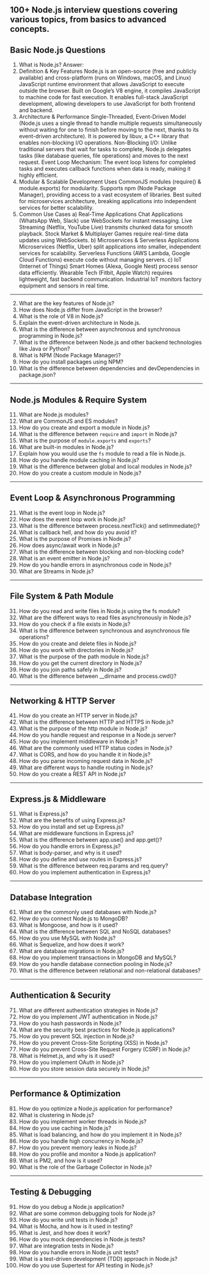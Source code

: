 
**100+ Node.js interview questions** covering various topics, from basics to advanced concepts.
---
 
## **Basic Node.js Questions**  
1. What is Node.js?
Answer:    
1. Definition & Key Features
Node.js is an open-source (free and publicly available) and cross-platform (runs on Windows, macOS, and Linux) JavaScript runtime environment that allows JavaScript to execute outside the browser.
Built on Google’s V8 engine, it compiles JavaScript to machine code for fast execution.
It enables full-stack JavaScript development, allowing developers to use JavaScript for both frontend and backend.
2. Architecture & Performance
Single-Threaded, Event-Driven Model (Node.js uses a single thread to handle multiple requests simultaneously without waiting for one to finish before moving to the next, thanks to its event-driven architecture). It is powered by libuv, a C++ library that enables non-blocking I/O operations.
Non-Blocking I/O: Unlike traditional servers that wait for tasks to complete, Node.js delegates tasks (like database queries, file operations) and moves to the next request.
Event Loop Mechanism: The event loop listens for completed tasks and executes callback functions when data is ready, making it highly efficient.
3. Modular & Scalable Development
Uses CommonJS modules (require() & module.exports) for modularity.
Supports npm (Node Package Manager), providing access to a vast ecosystem of libraries.
Best suited for microservices architecture, breaking applications into independent services for better scalability.
4. Common Use Cases
a) Real-Time Applications
Chat Applications (WhatsApp Web, Slack) use WebSockets for instant messaging.
Live Streaming (Netflix, YouTube Live) transmits chunked data for smooth playback.
Stock Market & Multiplayer Games require real-time data updates using WebSockets.
b) Microservices & Serverless Applications
Microservices (Netflix, Uber) split applications into smaller, independent services for scalability.
Serverless Functions (AWS Lambda, Google Cloud Functions) execute code without managing servers.
c) IoT (Internet of Things)
Smart Homes (Alexa, Google Nest) process sensor data efficiently.
Wearable Tech (Fitbit, Apple Watch) requires lightweight, fast backend communication.
Industrial IoT monitors factory equipment and sensors in real time.
---
2. What are the key features of Node.js?  
3. How does Node.js differ from JavaScript in the browser?  
4. What is the role of V8 in Node.js?  
5. Explain the event-driven architecture in Node.js.  
6. What is the difference between asynchronous and synchronous programming in Node.js?  
7. What is the difference between Node.js and other backend technologies like Java or Python?  
8. What is NPM (Node Package Manager)?  
9. How do you install packages using NPM?  
10. What is the difference between dependencies and devDependencies in package.json?  
 
---
 
## **Node.js Modules & Require System**  
11. What are Node.js modules?  
12. What are CommonJS and ES modules?  
13. How do you create and export a module in Node.js?  
14. What is the difference between `require` and `import` in Node.js?  
15. What is the purpose of `module.exports` and `exports`?  
16. What are built-in modules in Node.js?  
17. Explain how you would use the `fs` module to read a file in Node.js.  
18. How do you handle module caching in Node.js?  
19. What is the difference between global and local modules in Node.js?  
20. How do you create a custom module in Node.js?  
 
---
 
## **Event Loop & Asynchronous Programming**  
21. What is the event loop in Node.js?  
22. How does the event loop work in Node.js?  
23. What is the difference between process.nextTick() and setImmediate()?  
24. What is callback hell, and how do you avoid it?  
25. What is the purpose of Promises in Node.js?  
26. How does async/await work in Node.js?  
27. What is the difference between blocking and non-blocking code?  
28. What is an event emitter in Node.js?  
29. How do you handle errors in asynchronous code in Node.js?  
30. What are Streams in Node.js?  
 
---
 
## **File System & Path Module**  
31. How do you read and write files in Node.js using the fs module?  
32. What are the different ways to read files asynchronously in Node.js?  
33. How do you check if a file exists in Node.js?  
34. What is the difference between synchronous and asynchronous file operations?  
35. How do you create and delete files in Node.js?  
36. How do you work with directories in Node.js?  
37. What is the purpose of the path module in Node.js?  
38. How do you get the current directory in Node.js?  
39. How do you join paths safely in Node.js?  
40. What is the difference between __dirname and process.cwd()?  
 
---
 
## **Networking & HTTP Server**  
41. How do you create an HTTP server in Node.js?  
42. What is the difference between HTTP and HTTPS in Node.js?  
43. What is the purpose of the http module in Node.js?  
44. How do you handle request and response in a Node.js server?  
45. How do you implement middleware in Node.js?  
46. What are the commonly used HTTP status codes in Node.js?  
47. What is CORS, and how do you handle it in Node.js?  
48. How do you parse incoming request data in Node.js?  
49. What are different ways to handle routing in Node.js?  
50. How do you create a REST API in Node.js?  
 
---
 
## **Express.js & Middleware**  
51. What is Express.js?  
52. What are the benefits of using Express.js?  
53. How do you install and set up Express.js?  
54. What are middleware functions in Express.js?  
55. What is the difference between app.use() and app.get()?  
56. How do you handle errors in Express.js?  
57. What is body-parser, and why is it used?  
58. How do you define and use routes in Express.js?  
59. What is the difference between req.params and req.query?  
60. How do you implement authentication in Express.js?  
 
---
 
## **Database Integration**  
61. What are the commonly used databases with Node.js?  
62. How do you connect Node.js to MongoDB?  
63. What is Mongoose, and how is it used?  
64. What is the difference between SQL and NoSQL databases?  
65. How do you use MySQL with Node.js?  
66. What is Sequelize, and how does it work?  
67. What are database migrations in Node.js?  
68. How do you implement transactions in MongoDB and MySQL?  
69. How do you handle database connection pooling in Node.js?  
70. What is the difference between relational and non-relational databases?  
 
---
 
## **Authentication & Security**  
71. What are different authentication strategies in Node.js?  
72. How do you implement JWT authentication in Node.js?  
73. How do you hash passwords in Node.js?  
74. What are the security best practices for Node.js applications?  
75. How do you prevent SQL injection in Node.js?  
76. How do you prevent Cross-Site Scripting (XSS) in Node.js?  
77. How do you prevent Cross-Site Request Forgery (CSRF) in Node.js?  
78. What is Helmet.js, and why is it used?  
79. How do you implement OAuth in Node.js?  
80. How do you store session data securely in Node.js?  
 
---
 
## **Performance & Optimization**  
81. How do you optimize a Node.js application for performance?  
82. What is clustering in Node.js?  
83. How do you implement worker threads in Node.js?  
84. How do you use caching in Node.js?  
85. What is load balancing, and how do you implement it in Node.js?  
86. How do you handle high concurrency in Node.js?  
87. How do you prevent memory leaks in Node.js?  
88. How do you profile and monitor a Node.js application?  
89. What is PM2, and how is it used?  
90. What is the role of the Garbage Collector in Node.js?  
 
---
 
## **Testing & Debugging**  
91. How do you debug a Node.js application?  
92. What are some common debugging tools for Node.js?  
93. How do you write unit tests in Node.js?  
94. What is Mocha, and how is it used in testing?  
95. What is Jest, and how does it work?  
96. How do you mock dependencies in Node.js tests?  
97. What are integration tests in Node.js?  
98. How do you handle errors in Node.js unit tests?  
99. What is a test-driven development (TDD) approach in Node.js?  
100. How do you use Supertest for API testing in Node.js?
